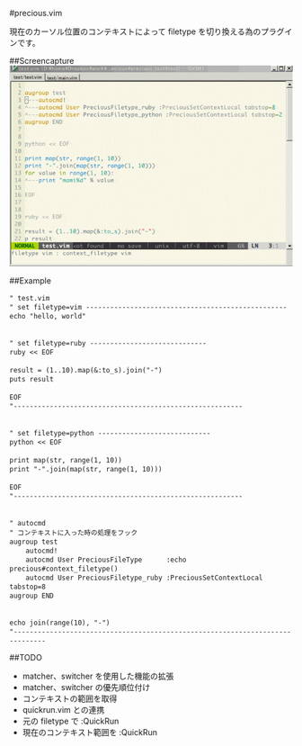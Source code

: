 #precious.vim

現在のカーソル位置のコンテキストによって filetype を切り換える為のプラグインです。


##Screencapture
![capture](images/capture.gif)



##Example

```vim
" test.vim
" set filetype=vim --------------------------------------------------
echo "hello, world"


" set filetype=ruby -----------------------------
ruby << EOF

result = (1..10).map(&:to_s).join("-")
puts result

EOF
"---------------------------------------------------------


" set filetype=python ----------------------------
python << EOF

print map(str, range(1, 10))
print "-".join(map(str, range(1, 10)))

EOF
"---------------------------------------------------------


" autocmd
" コンテキストに入った時の処理をフック
augroup test
	autocmd!
	autocmd User PreciousFileType      :echo precious#context_filetype()
	autocmd User PreciousFiletype_ruby :PreciousSetContextLocal tabstop=8
augroup END


echo join(range(10), "-")
"------------------------------------------------------------------------------
```

##TODO

* matcher、switcher を使用した機能の拡張
* matcher、switcher の優先順位付け
* コンテキストの範囲を取得
* quickrun.vim との連携
 * 元の filetype で :QuickRun
 * 現在のコンテキスト範囲を :QuickRun


